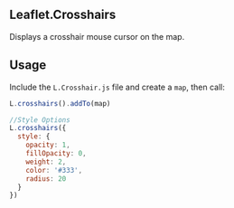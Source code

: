 Leaflet.Crosshairs
------------

Displays a crosshair mouse cursor on the map.

Usage
-----

Include the `L.Crosshair.js` file and create a `map`, then call:

```JavaScript
L.crosshairs().addTo(map)

//Style Options
L.crosshairs({
  style: {
    opacity: 1,
    fillOpacity: 0,
    weight: 2,
    color: '#333',
    radius: 20
  }
})
```

